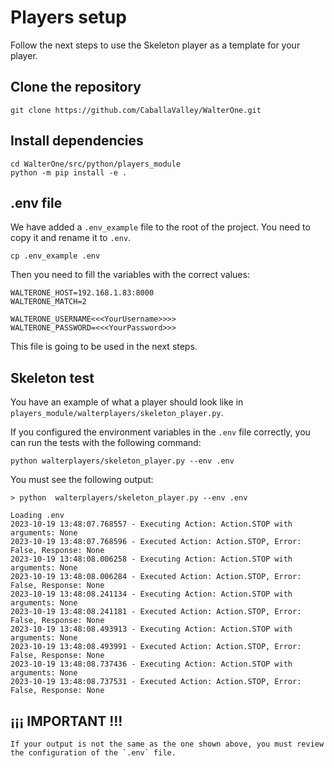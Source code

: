 # Players setup
Follow the next steps to use the Skeleton player as a template for your player.

## Clone the repository

```commandline
git clone https://github.com/CaballaValley/WalterOne.git 
```

## Install dependencies
```commandline
cd WalterOne/src/python/players_module
python -m pip install -e .
```

## .env file
We have added a `.env_example` file to the root of the project. You need to copy it and rename it to `.env`.

```commandline
cp .env_example .env
```
Then you need to fill the variables with the correct values:
```commandline
WALTERONE_HOST=192.168.1.83:8000
WALTERONE_MATCH=2

WALTERONE_USERNAME<<<YourUsername>>>>
WALTERONE_PASSWORD=<<<YourPassword>>>
```

This file is going to be used in the next steps.

## Skeleton test
You have an example of what a player should look like in `players_module/walterplayers/skeleton_player.py`.

If you configured the environment variables in the `.env` file correctly, you can run the tests with the following command:

```commandline
python walterplayers/skeleton_player.py --env .env
```
You must see the following output:

```commandline
> python  walterplayers/skeleton_player.py --env .env

Loading .env
2023-10-19 13:48:07.768557 - Executing Action: Action.STOP with arguments: None
2023-10-19 13:48:07.768596 - Executed Action: Action.STOP, Error: False, Response: None
2023-10-19 13:48:08.006258 - Executing Action: Action.STOP with arguments: None
2023-10-19 13:48:08.006284 - Executed Action: Action.STOP, Error: False, Response: None
2023-10-19 13:48:08.241134 - Executing Action: Action.STOP with arguments: None
2023-10-19 13:48:08.241181 - Executed Action: Action.STOP, Error: False, Response: None
2023-10-19 13:48:08.493913 - Executing Action: Action.STOP with arguments: None
2023-10-19 13:48:08.493991 - Executed Action: Action.STOP, Error: False, Response: None
2023-10-19 13:48:08.737436 - Executing Action: Action.STOP with arguments: None
2023-10-19 13:48:08.737531 - Executed Action: Action.STOP, Error: False, Response: None
```

## ¡¡¡ IMPORTANT !!!
```
If your output is not the same as the one shown above, you must review the configuration of the `.env` file.
```
